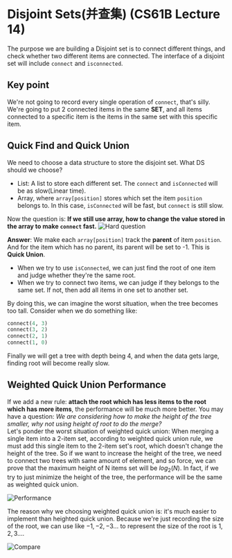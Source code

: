 # Disjoint Sets(并查集) (CS61B Lecture 14)

The purpose we are building a Disjoint set is to connect different things, and check whether two different items are connected. The interface of a disjoint set will include `connect` and `isconnected`.

## Key point

We're not going to record every single operation of `connect`, that's silly. We're going to put 2 connected items in the same **SET**, and all items connected to a specific item is the items in the same set with this specific item.

## Quick Find and Quick Union

We need to choose a data structure to store the disjoint set. What DS should we choose?

- List: A list to store each different set. The `connect` and `isConnected` will be as slow(Linear time).
- Array, where `array[position]` stores which set the item `position` belongs to. In this case, `isConnected` will be fast, but `connect` is still slow.

Now the question is: **If we still use array, how to change the value stored in the array to make `connect` fast.**
![Hard question](Images/Pic14_1.png)

**Answer**: We make each `array[position]` track the **parent** of item `position`. And for the item which has no parent, its parent will be set to -1. This is **Quick Union**.

- When we try to use `isConnected`, we can just find the root of one item and judge whether they're the same root.
- When we try to connect two items, we can judge if they belongs to the same set. If not, then add all items in one set to another set.

By doing this, we can imagine the worst situation, when the tree becomes too tall. Consider when we do something like:

```Python
connect(4, 3)
connect(3, 2)
connect(2, 1)
connect(1, 0)
```

Finally we will get a tree with depth being 4, and when the data gets large, finding root will become really slow.

## Weighted Quick Union Performance

If we add a new rule: **attach the root which has less items to the root which has more items**, the performance will be much more better.
You may have a question: *We are considering how to make the height of the tree smaller, why not using height of root to do the merge?*  
Let's ponder the worst situation of weighted quick union: When merging a single item into a 2-item set, according to weighted quick union rule, we must add this single item to the 2-item set's root, which doesn't change the height of the tree. So if we want to increase the height of the tree, we need to connect two trees with same amount of element, and so force, we can prove that the maximum height of N items set will be $log_2(N)$. In fact, if we try to just minimize the height of the tree, the performance will be the same as weighted quick union.

![Performance](Images/Pic14_2.png)

The reason why we choosing weighted quick union is: it's much easier to implement than heighted quick union. Because we're just recording the size of the root, we can use like $-1, -2, -3...$ to represent the size of the root is $1, 2, 3...$.

![Compare](Images/Pic14_3.png)
